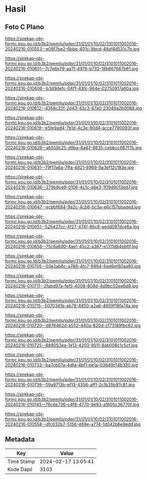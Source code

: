 # Hasil

## Foto C Plano

https://sirekap-obj-formc.kpu.go.id/b3b2/pemilu/pdpr/31/01/01/10/02/3101011002016-20240216-010553--e08f7be2-6bbe-401c-8bcd-48af4d531c7b.jpg

https://sirekap-obj-formc.kpu.go.id/b3b2/pemilu/pdpr/31/01/01/10/02/3101011002016-20240216-010601--7c7e6e79-aa7f-4976-b732-18b667687b61.jpg

https://sirekap-obj-formc.kpu.go.id/b3b2/pemilu/pdpr/31/01/01/10/02/3101011002016-20240216-010606--b3d9defc-04f1-43fc-964e-02750917a60a.jpg

https://sirekap-obj-formc.kpu.go.id/b3b2/pemilu/pdpr/31/01/01/10/02/3101011002016-20240216-010612--4358c22f-2d43-43c3-87a0-23049a2b0088.jpg

https://sirekap-obj-formc.kpu.go.id/b3b2/pemilu/pdpr/31/01/01/10/02/3101011002016-20240216-010619--e5fe9ad4-7b1d-4c3e-90d4-acce7790093f.jpg

https://sirekap-obj-formc.kpu.go.id/b3b2/pemilu/pdpr/31/01/01/10/02/3101011002016-20240216-010626--ab559c25-d9ba-4a47-8835-cebbcc667f7b.jpg

https://sirekap-obj-formc.kpu.go.id/b3b2/pemilu/pdpr/31/01/01/10/02/3101011002016-20240216-010631--79f17a6a-7ffa-4821-8969-9a3ef12c183e.jpg

https://sirekap-obj-formc.kpu.go.id/b3b2/pemilu/pdpr/31/01/01/10/02/3101011002016-20240216-010636--279b9ce9-0106-4c1c-a6e3-1f19d9013ed7.jpg

https://sirekap-obj-formc.kpu.go.id/b3b2/pemilu/pdpr/31/01/01/10/02/3101011002016-20240216-010647--ecbbf684-9a2c-4cb6-bc5a-e6c157bbaded.jpg

https://sirekap-obj-formc.kpu.go.id/b3b2/pemilu/pdpr/31/01/01/10/02/3101011002016-20240216-010651--526427cc-4f27-474f-86c8-aedd097dce6a.jpg

https://sirekap-obj-formc.kpu.go.id/b3b2/pemilu/pdpr/31/01/01/10/02/3101011002016-20240216-010658--75c6a690-4ae1-45c2-a367-e1311d84eb6f.jpg

https://sirekap-obj-formc.kpu.go.id/b3b2/pemilu/pdpr/31/01/01/10/02/3101011002016-20240216-010705--03e2ab6c-a788-4fc7-8994-6ed6ef80aa60.jpg

https://sirekap-obj-formc.kpu.go.id/b3b2/pemilu/pdpr/31/01/01/10/02/3101011002016-20240216-010711--2fabd97a-fef5-4008-808d-4d9bc02ee6d8.jpg

https://sirekap-obj-formc.kpu.go.id/b3b2/pemilu/pdpr/31/01/01/10/02/3101011002016-20240216-010715--5070341b-ab78-4850-a2a6-4659f18fa74a.jpg

https://sirekap-obj-formc.kpu.go.id/b3b2/pemilu/pdpr/31/01/01/10/02/3101011002016-20240216-010720--d876462d-a552-440a-820d-cf73189fbc62.jpg

https://sirekap-obj-formc.kpu.go.id/b3b2/pemilu/pdpr/31/01/01/10/02/3101011002016-20240216-010725--888053ea-1e13-4203-9511-8ab008c1c5cf.jpg

https://sirekap-obj-formc.kpu.go.id/b3b2/pemilu/pdpr/31/01/01/10/02/3101011002016-20240216-010733--ba7cb07a-4dfa-4bf1-be1a-03649c14b330.jpg

https://sirekap-obj-formc.kpu.go.id/b3b2/pemilu/pdpr/31/01/01/10/02/3101011002016-20240216-010739--59a9713b-ef13-4356-aff1-2c1b35b97c81.jpg

https://sirekap-obj-formc.kpu.go.id/b3b2/pemilu/pdpr/31/01/01/10/02/3101011002016-20240216-010745--76c6e736-c4f8-4770-9e93-a1605c36770f.jpg

https://sirekap-obj-formc.kpu.go.id/b3b2/pemilu/pdpr/31/01/01/10/02/3101011002016-20240216-010558--dfc032b7-5156-468e-a774-1d042b6e9edd.jpg


## Metadata

| Key        | Value               |
| ---------- | ------------------- |
| Time Stamp | 2024-02-17 13:05:41 |
| Kode Dapil | 3103                |



